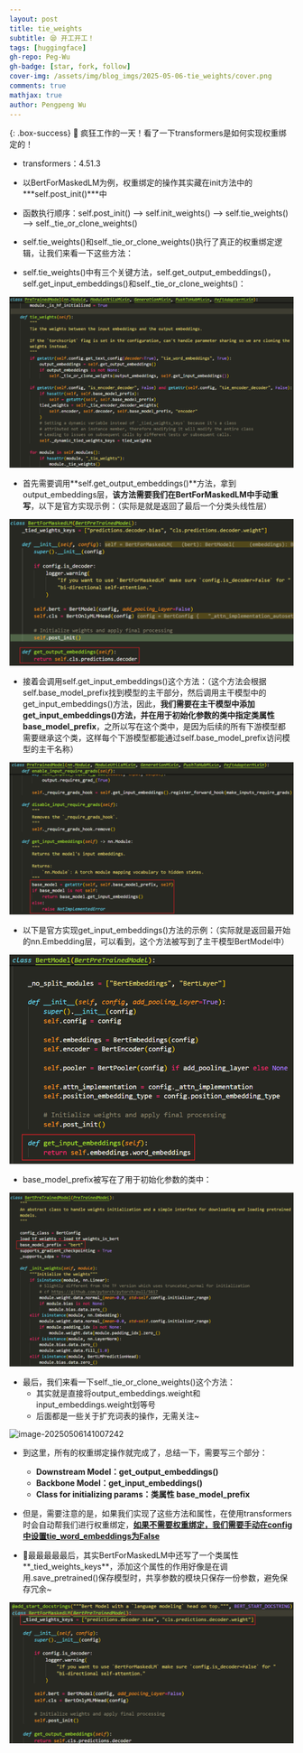 ```yaml
---
layout: post
title: tie_weights
subtitle: 😪 开工开工！
tags: [huggingface]
gh-repo: Peg-Wu
gh-badge: [star, fork, follow]
cover-img: /assets/img/blog_imgs/2025-05-06-tie_weights/cover.png
comments: true
mathjax: true
author: Pengpeng Wu
---
```


{: .box-success}
🙂 疯狂工作的一天！看了一下transformers是如何实现权重绑定的！

- transformers：4.51.3



- 以BertForMaskedLM为例，权重绑定的操作其实藏在init方法中的***self.post_init()***中
- 函数执行顺序：self.post_init()  -->  self.init_weights()  -->  self.tie_weights()  -->  self._tie_or_clone_weights()
- self.tie_weights()和self._tie_or_clone_weights()执行了真正的权重绑定逻辑，让我们来看一下这些方法：
- self.tie_weights()中有三个关键方法，self.get_output_embeddings()，self.get_input_embeddings()和self._tie_or_clone_weights()：

![1](/assets/img/blog_imgs/2025-05-06-tie_weights/1.png)

- 首先需要调用**self.get_output_embeddings()**方法，拿到output_embeddings层，**该方法需要我们在BertForMaskedLM中手动重写**，以下是官方实现示例：（实际是就是返回了最后一个分类头线性层）

![2](/assets/img/blog_imgs/2025-05-06-tie_weights/2.png)

- 接着会调用self.get_input_embeddings()这个方法：（这个方法会根据self.base_model_prefix找到模型的主干部分，然后调用主干模型中的get_input_embeddings()方法，因此，**我们需要在主干模型中添加get_input_embeddings()方法，并在用于初始化参数的类中指定类属性base_model_prefix**，之所以写在这个类中，是因为后续的所有下游模型都需要继承这个类，这样每个下游模型都能通过self.base_model_prefix访问模型的主干名称）

![3](/assets/img/blog_imgs/2025-05-06-tie_weights/3.png)

- 以下是官方实现get_input_embeddings()方法的示例：（实际就是返回最开始的nn.Embedding层，可以看到，这个方法被写到了主干模型BertModel中）

![4](/assets/img/blog_imgs/2025-05-06-tie_weights/4.png)

- base_model_prefix被写在了用于初始化参数的类中：

![5](/assets/img/blog_imgs/2025-05-06-tie_weights/5.png)

- 最后，我们来看一下self._tie_or_clone_weights()这个方法：
  - 其实就是直接将output_embeddings.weight和input_embeddings.weight划等号
  - 后面都是一些关于扩充词表的操作，无需关注~

![image-20250506141007242](./2025-05-06-tie_weights/image-20250506141007242.png)

- 到这里，所有的权重绑定操作就完成了，总结一下，需要写三个部分：
  - **Downstream Model：get_output_embeddings()**
  - **Backbone Model：get_input_embeddings()**
  - **Class for initializing params：类属性 base_model_prefix**

- 但是，需要注意的是，如果我们实现了这些方法和属性，在使用transformers时会自动帮我们进行权重绑定，**<u>如果不需要权重绑定，我们需要手动在config中设置tie_word_embeddings为False</u>**
- 🌻最最最最最后，其实BertForMaskedLM中还写了一个类属性**_tied_weights_keys**，添加这个属性的作用好像是在调用.save_pretrained()保存模型时，共享参数的模块只保存一份参数，避免保存冗余~

![6](/assets/img/blog_imgs/2025-05-06-tie_weights/6.png)